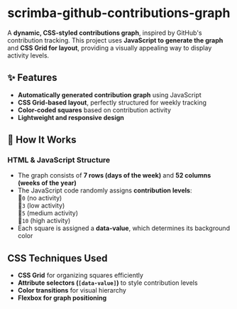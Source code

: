 # scrimba-github-contributions-graph
A <strong>dynamic, CSS-styled contributions graph</strong>, inspired by GitHub's contribution tracking. This project uses <strong>JavaScript to generate the graph</strong> and <strong>CSS Grid for layout</strong>, providing a visually appealing way to display activity levels.
<h2>✨ Features</h2>
<ul>
  <li>
    <strong>Automatically generated contribution graph</strong> using JavaScript
  </li>
  <li>
    <strong>CSS Grid-based layout</strong>, perfectly structured for weekly tracking
  </li>
  <li>
    <strong>Color-coded squares</strong> based on contribution activity
  </li>
  <li>
    <strong>Lightweight and responsive design</strong>
  </li>
</ul>
<h2>🔧 How It Works</h2>
<h3>HTML & JavaScript Structure</h3>
<ul>
  <li>
    The graph consists of <strong>7 rows (days of the week)</strong> and <strong>52 columns (weeks of the year)</strong>
  </li>
  <li>
    The JavaScript code randomly assigns <strong>contribution levels</strong>:<br>
    🔹<code>0</code> (no activity)<br>
    🔹<code>3</code> (low activity)<br>
    🔹<code>5</code> (medium activity)<br>
    🔹<code>10</code> (high activity)<br>
  </li>
  <li>
    Each square is assigned a <strong>data-value</strong>, which determines its background color
  </li>
</ul>
<h2>CSS Techniques Used</h2>
<ul>
  <li>
    <strong>CSS Grid</strong> for organizing squares efficiently
  </li>
  <li>
    <strong>Attribute selectors (<code>[data-value]</code>)</strong> to style contribution levels
  </li>
  <li>
    <strong>Color transitions</strong> for visual hierarchy
  </li>
  <li>
    <strong>Flexbox for graph positioning</strong>
  </li>
</ul>
